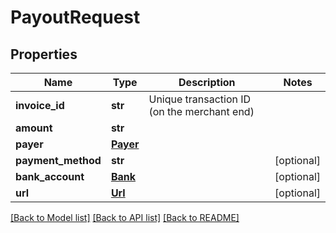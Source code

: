 # PayoutRequest

## Properties
Name | Type | Description | Notes
------------ | ------------- | ------------- | -------------
**invoice_id** | **str** | Unique transaction ID (on the merchant end) | 
**amount** | **str** |  | 
**payer** | [**Payer**](Payer.md) |  | 
**payment_method** | **str** |  | [optional] 
**bank_account** | [**Bank**](Bank.md) |  | [optional] 
**url** | [**Url**](Url.md) |  | [optional] 

[[Back to Model list]](../README.md#documentation-for-models) [[Back to API list]](../README.md#documentation-for-api-endpoints) [[Back to README]](../README.md)

